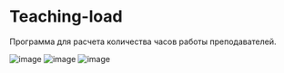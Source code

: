 # Teaching-load
Программа для расчета количества часов работы преподавателей.

![image](https://user-images.githubusercontent.com/54627640/195189599-5180c04c-a76a-44b0-97eb-94356e0683f2.png)
![image](https://user-images.githubusercontent.com/54627640/195189608-a5b80192-6238-4624-b55e-ab80b90c1db8.png)
![image](https://user-images.githubusercontent.com/54627640/195189615-7b540c3f-2d51-4043-99f7-7d7ab381ecd4.png)
